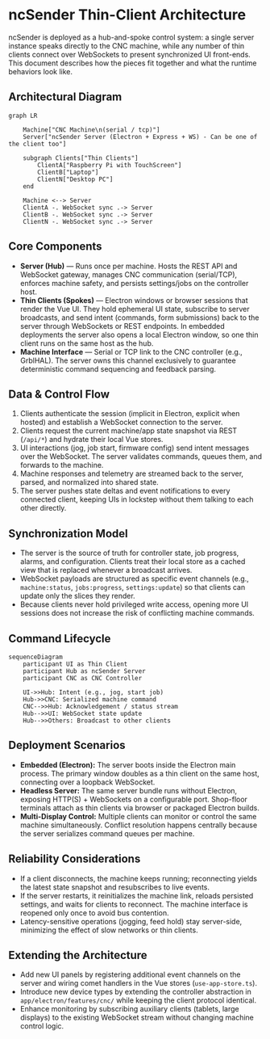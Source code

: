 # ncSender Thin-Client Architecture

ncSender is deployed as a hub-and-spoke control system: a single server instance speaks directly to the CNC machine, while any number of thin clients connect over WebSockets to present synchronized UI front-ends. This document describes how the pieces fit together and what the runtime behaviors look like.

## Architectural Diagram
```mermaid
graph LR

    Machine["CNC Machine\n(serial / tcp)"]
    Server["ncSender Server (Electron + Express + WS) - Can be one of the client too"]

    subgraph Clients["Thin Clients"]
        ClientA["Raspberry Pi with TouchScreen"]
        ClientB["Laptop"]
        ClientN["Desktop PC"]
    end

    Machine <--> Server
    ClientA -. WebSocket sync .-> Server
    ClientB -. WebSocket sync .-> Server
    ClientN -. WebSocket sync .-> Server
```

## Core Components
- **Server (Hub)** — Runs once per machine. Hosts the REST API and WebSocket gateway, manages CNC communication (serial/TCP), enforces machine safety, and persists settings/jobs on the controller host.
- **Thin Clients (Spokes)** — Electron windows or browser sessions that render the Vue UI. They hold ephemeral UI state, subscribe to server broadcasts, and send intent (commands, form submissions) back to the server through WebSockets or REST endpoints. In embedded deployments the server also opens a local Electron window, so one thin client runs on the same host as the hub.
- **Machine Interface** — Serial or TCP link to the CNC controller (e.g., GrblHAL). The server owns this channel exclusively to guarantee deterministic command sequencing and feedback parsing.

## Data & Control Flow
1. Clients authenticate the session (implicit in Electron, explicit when hosted) and establish a WebSocket connection to the server.
2. Clients request the current machine/app state snapshot via REST (`/api/*`) and hydrate their local Vue stores.
3. UI interactions (jog, job start, firmware config) send intent messages over the WebSocket. The server validates commands, queues them, and forwards to the machine.
4. Machine responses and telemetry are streamed back to the server, parsed, and normalized into shared state.
5. The server pushes state deltas and event notifications to every connected client, keeping UIs in lockstep without them talking to each other directly.

## Synchronization Model
- The server is the source of truth for controller state, job progress, alarms, and configuration. Clients treat their local store as a cached view that is replaced whenever a broadcast arrives.
- WebSocket payloads are structured as specific event channels (e.g., `machine:status`, `jobs:progress`, `settings:update`) so that clients can update only the slices they render.
- Because clients never hold privileged write access, opening more UI sessions does not increase the risk of conflicting machine commands.

## Command Lifecycle
```mermaid
sequenceDiagram
    participant UI as Thin Client
    participant Hub as ncSender Server
    participant CNC as CNC Controller

    UI->>Hub: Intent (e.g., jog, start job)
    Hub->>CNC: Serialized machine command
    CNC-->>Hub: Acknowledgement / status stream
    Hub-->>UI: WebSocket state update
    Hub-->>Others: Broadcast to other clients
```

## Deployment Scenarios
- **Embedded (Electron):** The server boots inside the Electron main process. The primary window doubles as a thin client on the same host, connecting over a loopback WebSocket.
- **Headless Server:** The same server bundle runs without Electron, exposing HTTP(S) + WebSockets on a configurable port. Shop-floor terminals attach as thin clients via browser or packaged Electron builds.
- **Multi-Display Control:** Multiple clients can monitor or control the same machine simultaneously. Conflict resolution happens centrally because the server serializes command queues per machine.

## Reliability Considerations
- If a client disconnects, the machine keeps running; reconnecting yields the latest state snapshot and resubscribes to live events.
- If the server restarts, it reinitializes the machine link, reloads persisted settings, and waits for clients to reconnect. The machine interface is reopened only once to avoid bus contention.
- Latency-sensitive operations (jogging, feed hold) stay server-side, minimizing the effect of slow networks or thin clients.

## Extending the Architecture
- Add new UI panels by registering additional event channels on the server and wiring comet handlers in the Vue stores (`use-app-store.ts`).
- Introduce new device types by extending the controller abstraction in `app/electron/features/cnc/` while keeping the client protocol identical.
- Enhance monitoring by subscribing auxiliary clients (tablets, large displays) to the existing WebSocket stream without changing machine control logic.
